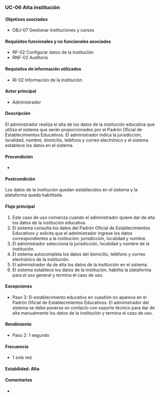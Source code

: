 ### UC-06 Alta institución

#### Objetivos asociados

- OBJ-07 Gestionar instituciones y cursos

#### Requisitos funcionales y no funcionales asociados

- RF-02 Configurar datos de la institución
- RNF-02 Auditoría

#### Requisitos de información utilizados

- RI-02 Información de la institución

#### Actor principal

- Administrador

#### Descripción

El administrador realiza el alta de los datos de la institución educativa que utiliza el sistema que serán proporcionados por el Padrón Oficial de Establecimientos Educativos. El administrador indica la jurisdicción, localidad, nombre, domicilio, teléfono y correo electrónico y el sistema establece los datos en el sistema.

#### Precondición

- 

#### Postcondición

Los datos de la institución quedan establecidos en el sistema y la plataforma queda habilitada.

#### Flujo principal

1. Este caso de uso comienza cuando el administrador quiere dar de alta los datos de la institución educativa.
2. El sistema consulta los datos del Padrón Oficial de Establecimientos Educativos y solicita que el administrador ingrese los datos correspondientes a la institución: jurisdicción, localidad y nombre.
3. El administrador selecciona la jurisdicción, localidad y nombre de la institución.
4. El sistema autocompleta los datos del domicilio, teléfono y correo electrónico de la institución.
5. El administrador da de alta los datos de la institución en el sistema.
6. El sistema establece los datos de la institución, habilita la plataforma para el uso general y termina el caso de uso.

#### Excepciones

- Paso 3: El establecimiento educativo en cuestión no aparece en el Padrón Oficial de Establecimientos Educativos. El administrador del sistema se debe ponerse en contacto con soporte técnico para dar de alta manualmente los datos de la institución y termina el caso de uso.

#### Rendimiento

- Paso 2: 1 segundo

#### Frecuencia

- 1 sola vez

#### Estabilidad: Alta

#### Comentarios
-
